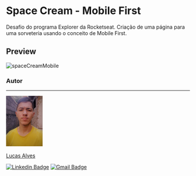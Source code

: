 # Space Cream - Mobile First
Desafio do programa Explorer da Rocketseat. Criação de uma página para uma sorveteria  usando o conceito de Mobile First.


## Preview

![spaceCreamMobile](./images/animation-space-cream.gif)


### Autor
---

<a href="#">
 <img src="./images/eu.jpeg" width="100px;" alt="Foto do autor"/>
 <br />
 <p>Lucas Alves</p></a>
 
[![Linkedin Badge](https://img.shields.io/badge/-Lucas-blue?style=flat-square&logo=Linkedin&logoColor=white&link=https://www.linkedin.com/in/lucas-alves-conceicao/)](https://www.linkedin.com/in/lucas-alves-conceicao/) 
[![Gmail Badge](https://img.shields.io/badge/-lcsalves1999@gmail.com-c14438?style=flat-square&logo=Gmail&logoColor=white&link=mailto:lcsalves1999@gmail.com)](mailto:lcsalves1999@gmail.com)
